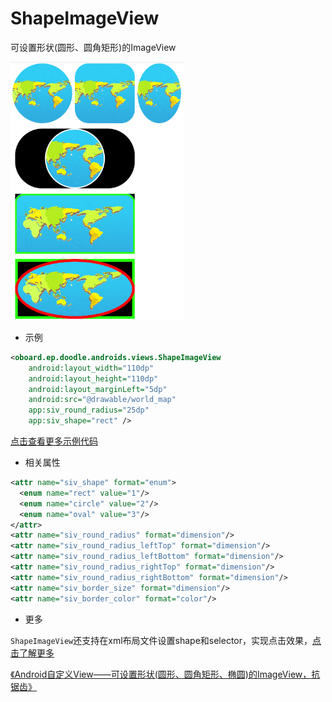 ShapeImageView
======
可设置形状(圆形、圆角矩形)的ImageView

![SView](https://raw.githubusercontent.com/1993hzw/common/master/Androids/shapeimage.png)

* 示例

```xml
<oboard.ep.doodle.androids.views.ShapeImageView
    android:layout_width="110dp"
    android:layout_height="110dp"
    android:layout_marginLeft="5dp"
    android:src="@drawable/world_map"
    app:siv_round_radius="25dp"
    app:siv_shape="rect" />
```

[点击查看更多示例代码](https://github.com/1993hzw/Androids/blob/master/AndroidsDemo/res/layout/activity_shapeimageview.xml)

* 相关属性

```xml
<attr name="siv_shape" format="enum">
  <enum name="rect" value="1"/>
  <enum name="circle" value="2"/>
  <enum name="oval" value="3"/>
</attr>
<attr name="siv_round_radius" format="dimension"/>
<attr name="siv_round_radius_leftTop" format="dimension"/>
<attr name="siv_round_radius_leftBottom" format="dimension"/>
<attr name="siv_round_radius_rightTop" format="dimension"/>
<attr name="siv_round_radius_rightBottom" format="dimension"/>
<attr name="siv_border_size" format="dimension"/>
<attr name="siv_border_color" format="color"/>
```

* 更多

`ShapeImageView`还支持在xml布局文件设置shape和selector，实现点击效果，[点击了解更多](https://github.com/1993hzw/Androids/blob/master/README_SView.md)

[《Android自定义View——可设置形状(圆形、圆角矩形、椭圆)的ImageView，抗锯齿》](http://blog.csdn.net/u012964944/article/details/50548720)